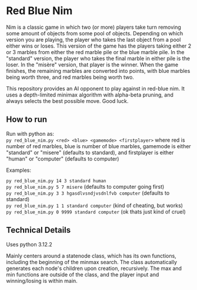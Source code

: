 # Red Blue Nim

Nim is a classic game in which two (or more) players take turn removing some amount of objects from some pool of objects. Depending on which version you are playing, the player who takes the last object from a pool either wins or loses. This version of the game has the players taking either 2 or 3 marbles from either the red marble pile or the blue marble pile. In the "standard" version, the player who takes the final marble in either pile is the loser. In the "misère" version, that player is the winner. When the game finishes, the remaining marbles are converted into points, with blue marbles being worth three, and red marbles being worth two.

This repository provides an AI opponent to play against in red-blue nim. It uses a depth-limited minimax algorithm with alpha-beta pruning, and always selects the best possible move. Good luck.
## How to run

Run with python as:  
`py red_blue_nim.py <red> <blue> <gamemode> <firstplayer>` where red is number of red marbles, blue is number of blue marbles, gamemode is either "standard" or "misere" (defaults to standard), and firstplayer is either "human" or "computer" (defaults to computer)  

Examples:

`py red_blue_nim.py 14 3 standard human`  
`py red_blue_nim.py 5 7 misere`             (defaults to computer going first)  
`py red_blue_nim.py 3 3 hgasdlvsndjvsdnlfvb computer` (defaults to standard)  
`py red_blue_nim.py 1 1 standard computer` (kind of cheating, but works)  
`py red_blue_nim.py 0 9999 standard computer` (ok thats just kind of cruel)  

## Technical Details

Uses python 3.12.2

Mainly centers around a statenode class, which has its own 
functions, including the beginning of the minmax search. The
class automatically generates each node's children upon creation,
recursively. The max and min functions are outside of the class, and
the player input and winning/losing is within main.